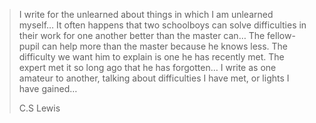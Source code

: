 > I write for the unlearned about things in which I am unlearned myself… It often happens that two schoolboys can solve difficulties in their work for one another better than the master can… The fellow-pupil can help more than the master because he knows less. The difficulty we want him to explain is one he has recently met. The expert met it so long ago that he has forgotten… I write as one amateur to another, talking about difficulties I have met, or lights I have gained…
> 
> C.S Lewis

